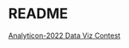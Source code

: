 # README
[Analyticon-2022 Data Viz Contest](https://w.amazon.com/bin/view/Analyticon/2022/VizContest#HCompetitiontimeline)
